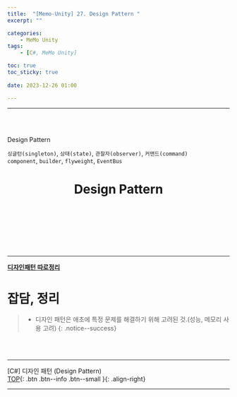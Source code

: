 ```yaml
---
title:  "[Memo-Unity] 27. Design Pattern "
excerpt: ""

categories:
    - MeMo Unity
tags:
    - [C#, MeMo Unity]

toc: true
toc_sticky: true
 
date: 2023-12-26 01:00

---
```

- - -
<BR><BR>

Design Pattern  

`싱글턴(singleton)`, `상태(state)`, `관찰자(observer)`, `커맨드(command)`  
`component`, `builder`, `flyweight`, `EventBus`

<center><H1> Design Pattern </H1></center>

<br><br><br><br><br><br>
- - - 

[**디자인패턴 따로정리**](https://levell1.github.io/categories/designpattern)

# 잡담, 정리
> - 디자인 패턴은 애초에 특정 문제를 해결하기 위해 고려된 것.(성능, 메모리 사용 고려)
{: .notice--success} 

<br><br>
- - - 

[C#] 디자인 패턴 (Design Pattern)  
[TOP](#){: .btn .btn--info .btn--small }{: .align-right}
<br>
- - -

